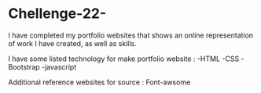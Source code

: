 # Chellenge-22-

I have completed my portfolio websites that shows an online representation of work I have created, as well as skills.

I have some listed technology for make portfolio website :
-HTML 
-CSS
-Bootstrap
-javascript

Additional reference websites for source :
Font-awsome
